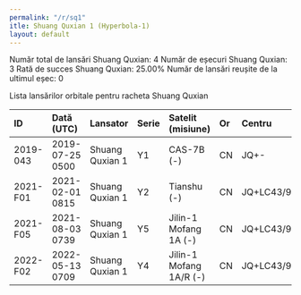 ```yaml
---
permalink: "/r/sq1"
itle: Shuang Quxian 1 (Hyperbola-1)
layout: default
---
```


Număr total de lansări Shuang Quxian: 4
Număr de eșecuri Shuang Quxian: 3
Rată de succes Shuang Quxian: 25.00%
Număr de lansări reușite de la ultimul eșec: 0

Lista lansărilor orbitale pentru racheta Shuang Quxian


| ID       | Dată (UTC)      | Lansator        | Serie   | Satelit (misiune)       | Or   | Centru      | R   |
|:---------|:----------------|:----------------|:--------|:------------------------|:-----|:------------|:----|
| 2019-043 | 2019-07-25 0500 | Shuang Quxian 1 | Y1      | CAS-7B (-)              | CN   | JQ+-        | S   |
| 2021-F01 | 2021-02-01 0815 | Shuang Quxian 1 | Y2      | Tianshu (-)             | CN   | JQ+LC43/95  | F   |
| 2021-F05 | 2021-08-03 0739 | Shuang Quxian 1 | Y5      | Jilin-1 Mofang 1A (-)   | CN   | JQ+LC43/95B | F   |
| 2022-F02 | 2022-05-13 0709 | Shuang Quxian 1 | Y4      | Jilin-1 Mofang 1A/R (-) | CN   | JQ+LC43/95B | F   |

